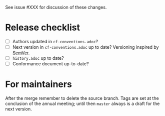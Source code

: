 See issue #XXX for discussion of these changes.

# Release checklist
- [ ] Authors updated in `cf-conventions.adoc`?
- [ ] Next version in `cf-conventions.adoc` up to date? Versioning inspired by [SemVer](https://semver.org).
- [ ] `history.adoc` up to date?
- [ ] Conformance document up-to-date?

# For maintainers
After the merge remember to delete the source branch.
Tags are set at the conclusion of the annual meeting; until then `master` always is a draft for the next version.
